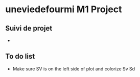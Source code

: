 # uneviedefourmi M1 Project


## Suivi de projet

-


## To do list

- Make sure SV is on the left side of plot and colorize Sv Sd
